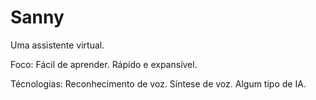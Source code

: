 # Sanny
 Uma assistente virtual.

Foco:
    Fácil de aprender.
    Rápido e expansível.

Técnologias:
    Reconhecimento de voz.
    Síntese de voz.
    Algum tipo de IA.